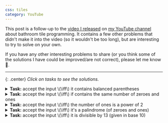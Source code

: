 ```yaml
---
css: tiles
category: YouTube
---
```


This post is a follow-up to the [video I released](https://www.youtube.com/watch?v=KlaEp6ydVhA) on [my YouTube channel](https://www.youtube.com/channel/UC_IaBSHmisYbiYlv32EeNkQ) about bathroom tile programming. It contains a few other problems that didn't make it into the video (so it wouldn't be too long), but are interesting to try to solve on your own.

If you have any other interesting problems to share (or you think some of the solutions I have could be improved/are not correct), please let me know 🙂.

---

{: .center}
_Click on tasks to see the solutions._

<details>
	<summary><strong>Task:</strong> accept the input \(\iff\) it contains balanced parentheses</summary>

	<div markdown="1">
A simple solution that has the time complexity \(\mathcal{O}(n)\) can be found in the video, so this solution concerns only the faster \(\mathcal{O}(\log n)\) one, which is asymptotically optimal.

The idea is to count, how many parentheses we've seen so far and store it in the columns of the tiling as a binary number. When we see a one, we increment -- if the previous bit was 0, we put 1 to the right and don't carry. If it was a 1, we put 0 and do carry (see the diagram above). Same goes for decrementing:

{: .inverse-invert}
![](/assets/bathroom-tile-programming/parentheses.png)

If we wanted to make the tileset a little more concise, we could exchange the <span class="azure-red"></span> color (that is mostly there for clarity) with a zero, yielding the following:

{: .inverse-invert}
![](/assets/bathroom-tile-programming/parentheses_minimal.png)
</div>
</details>

<details>
	<summary><strong>Task:</strong> accept the input \(\iff\) if contains the same number of zeroes and ones</summary>
	<div markdown="1">
The solution is very similar to the previous example. We're again counting in binary. The main difference is that we can go "negative" (since there can sometimes be more zeroes and sometimes more ones), which we handle by counting with two different sets of tiles for positive and negative numbers.

I'm not including the exact solution, since it's essentially the same as the previous one, only with twice as much tiles.

The time complexity is \(\mathcal{O}(\log n)\).
</div>

</details>

<details>
	<summary><strong>Task:</strong> accept the input \(\iff\) the number of ones is a power of 2</summary>
	<div markdown="1">
The main trick here is to realize that numbers in the form \(2^n - 1\) are made out of \(n\) ones in binary, which we can match against the right side of the wall when filling from the left. The only thing we have to figure out is how to subtract one -- this we can do with a different left color and a set of tiles that simply ignore the first one on the input and only then start the count.

We also must not forgot to accept a single 1, for which we include a special tile (the last one).



{: .inverse-invert}
![](/assets/bathroom-tile-programming/power_of_two.png)

The time complexity is \(\mathcal{O}(\log n)\).
</div>
</details>

<details>
	<summary><strong>Task:</strong> accept the input \(\iff\) it's a palindrome (of zeroes and ones)</summary>
	<div markdown="1">
The idea behind the solution is to connect the first and last character and move the rest of the string to the next level. The side colors are there for the odd-size blocks end up in the middle (if the length of the palindrome is odd).

{: .inverse-invert}
![](/assets/bathroom-tile-programming/palindrome.png)
</div>

The time complexity is \(\mathcal{O}(n)\).
</details>

<details>
	<summary><strong>Task:</strong> accept the input \(\iff\) it is divisible by 13 (given in base 10)</summary>
	<div markdown="1">

The solution is based on long division, only difference being that we don't write the result anywhere but simply calculate the remainder. There are a lot of tiles that each correspond to what carry we currently have and what the next input number is.

{: .inverse-invert}
![](/assets/bathroom-tile-programming/divisible.png)

The time complexity is \(\mathcal{O}(1)\).
</div>
</details>
